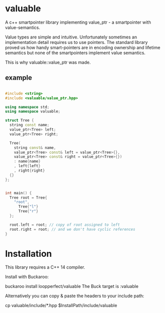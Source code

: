 # valuable
A c++ smartpointer library implementing value_ptr - a smartpointer with value-semantics.

Value types are simple and intuitive.
Unfortunately sometimes an implementation detail requires us to use pointers.
The standard library proved us how handy smart-pointers are in encoding ownership and lifetime semantics but none of the smartpointers implement value semantics.

This is why valuable::value_ptr was made.

## example

```c++

#include <string>
#include <valuable/value_ptr.hpp>

using namespace std;
using namespace valuable;

struct Tree {
  string const name;
  value_ptr<Tree> left;
  value_ptr<Tree> right;

  Tree(
    string const& name,
    value_ptr<Tree> const& left = value_ptr<Tree>{},
    value_ptr<Tree> const& right = value_ptr<Tree>{})
    : name{name}
    , left{left}
    , right{right}
  {}
};


int main() {
  Tree root = Tree{
    "root",
      Tree{"l"}
      Tree{"r"}
  };

  root.left = root; // copy of root assigned to left
  root.right = root; // and we don't have cyclic references
}

```

# Installation

This library requires a C++ 14 compiler.

Install with Buckaroo:

buckaroo install loopperfect/valuable
The Buck target is :valuable

Alternatively you can copy & paste the headers to your include path:

cp valuable/include/*.hpp $InstallPath/include/valuable
